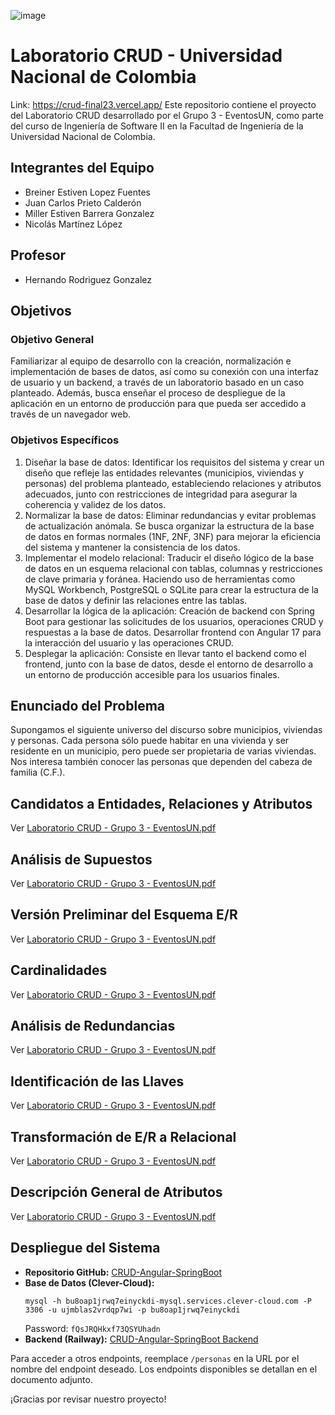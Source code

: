 ![image](https://github.com/mbarrerag/CRUD-Angular-SpringBoot/assets/101472701/42005ec3-ff91-4b63-b265-c847c08f4269)

# Laboratorio CRUD - Universidad Nacional de Colombia
Link: https://crud-final23.vercel.app/
Este repositorio contiene el proyecto del Laboratorio CRUD desarrollado por el Grupo 3 - EventosUN, como parte del curso de Ingeniería de Software II en la Facultad de Ingeniería de la Universidad Nacional de Colombia.

## Integrantes del Equipo
- Breiner Estiven Lopez Fuentes
- Juan Carlos Prieto Calderón
- Miller Estiven Barrera Gonzalez
- Nicolás Martínez López

## Profesor
- Hernando Rodriguez Gonzalez

## Objetivos

### Objetivo General
Familiarizar al equipo de desarrollo con la creación, normalización e implementación de bases de datos, así como su conexión con una interfaz de usuario y un backend, a través de un laboratorio basado en un caso planteado. Además, busca enseñar el proceso de despliegue de la aplicación en un entorno de producción para que pueda ser accedido a través de un navegador web.

### Objetivos Específicos
1. Diseñar la base de datos: Identificar los requisitos del sistema y crear un diseño que refleje las entidades relevantes (municipios, viviendas y personas) del problema planteado, estableciendo relaciones y atributos adecuados, junto con restricciones de integridad para asegurar la coherencia y validez de los datos.
2. Normalizar la base de datos: Eliminar redundancias y evitar problemas de actualización anómala. Se busca organizar la estructura de la base de datos en formas normales (1NF, 2NF, 3NF) para mejorar la eficiencia del sistema y mantener la consistencia de los datos.
3. Implementar el modelo relacional: Traducir el diseño lógico de la base de datos en un esquema relacional con tablas, columnas y restricciones de clave primaria y foránea. Haciendo uso de herramientas como MySQL Workbench, PostgreSQL o SQLite para crear la estructura de la base de datos y definir las relaciones entre las tablas.
4. Desarrollar la lógica de la aplicación: Creación de backend con Spring Boot para gestionar las solicitudes de los usuarios, operaciones CRUD y respuestas a la base de datos. Desarrollar frontend con Angular 17 para la interacción del usuario y las operaciones CRUD.
5. Desplegar la aplicación: Consiste en llevar tanto el backend como el frontend, junto con la base de datos, desde el entorno de desarrollo a un entorno de producción accesible para los usuarios finales.

## Enunciado del Problema
Supongamos el siguiente universo del discurso sobre municipios, viviendas y personas. Cada persona sólo puede habitar en una vivienda y ser residente en un municipio, pero puede ser propietaria de varias viviendas. Nos interesa también conocer las personas que dependen del cabeza de familia (C.F.).

## Candidatos a Entidades, Relaciones y Atributos
Ver [Laboratorio CRUD - Grupo 3 - EventosUN.pdf](https://github.com/mbarrerag/CRUD-Angular-SpringBoot/files/14950772/Laboratorio.CRUD.-.Grupo.3.-.EventosUN.pdf)

## Análisis de Supuestos
Ver [Laboratorio CRUD - Grupo 3 - EventosUN.pdf](https://github.com/mbarrerag/CRUD-Angular-SpringBoot/files/14950772/Laboratorio.CRUD.-.Grupo.3.-.EventosUN.pdf)

## Versión Preliminar del Esquema E/R
Ver [Laboratorio CRUD - Grupo 3 - EventosUN.pdf](https://github.com/mbarrerag/CRUD-Angular-SpringBoot/files/14950772/Laboratorio.CRUD.-.Grupo.3.-.EventosUN.pdf)

## Cardinalidades
Ver [Laboratorio CRUD - Grupo 3 - EventosUN.pdf](https://github.com/mbarrerag/CRUD-Angular-SpringBoot/files/14950772/Laboratorio.CRUD.-.Grupo.3.-.EventosUN.pdf)

## Análisis de Redundancias
Ver [Laboratorio CRUD - Grupo 3 - EventosUN.pdf](https://github.com/mbarrerag/CRUD-Angular-SpringBoot/files/14950772/Laboratorio.CRUD.-.Grupo.3.-.EventosUN.pdf)

## Identificación de las Llaves
Ver [Laboratorio CRUD - Grupo 3 - EventosUN.pdf](https://github.com/mbarrerag/CRUD-Angular-SpringBoot/files/14950772/Laboratorio.CRUD.-.Grupo.3.-.EventosUN.pdf)

## Transformación de E/R a Relacional
Ver [Laboratorio CRUD - Grupo 3 - EventosUN.pdf](https://github.com/mbarrerag/CRUD-Angular-SpringBoot/files/14950772/Laboratorio.CRUD.-.Grupo.3.-.EventosUN.pdf)

## Descripción General de Atributos
Ver [Laboratorio CRUD - Grupo 3 - EventosUN.pdf](https://github.com/mbarrerag/CRUD-Angular-SpringBoot/files/14950772/Laboratorio.CRUD.-.Grupo.3.-.EventosUN.pdf)

## Despliegue del Sistema
- **Repositorio GitHub:** [CRUD-Angular-SpringBoot](https://github.com/mbarrerag/CRUD-Angular-SpringBoot.git)
- **Base de Datos (Clever-Cloud):**
  ```
  mysql -h bu8oap1jrwq7einyckdi-mysql.services.clever-cloud.com -P 3306 -u ujmblas2vrdqp7wi -p bu8oap1jrwq7einyckdi
  ```
  Password: `fQsJRQHkxf73QSYUhadn`
- **Backend (Railway):** [CRUD-Angular-SpringBoot Backend](https://crud-angular-springboot-production.up.railway.app/api/personas)

Para acceder a otros endpoints, reemplace `/personas` en la URL por el nombre del endpoint deseado. Los endpoints disponibles se detallan en el documento adjunto.

¡Gracias por revisar nuestro proyecto!

